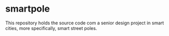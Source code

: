 # smartpole
This repository holds the source code com a senior design project in smart cities, more specifically, smart street poles.
